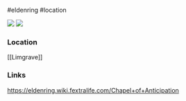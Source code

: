 #eldenring #location 

![](https://eldenring.wiki.fextralife.com/file/Elden-Ring/chapel-of-anticipation-location-elden-ring-wiki-guide.jpg)
![](https://eldenring.wiki.fextralife.com/file/Elden-Ring/chapel_of_anticipation_location_map_elden_ring_wiki_guide_600px.jpg)
### Location
[[Limgrave]]
### Links
https://eldenring.wiki.fextralife.com/Chapel+of+Anticipation